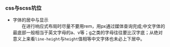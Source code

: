 ### css与scss坑位
* 字体的居中与显示  
&ensp;&ensp;&ensp;&ensp;在进行响应式布局时尽量不要用rem，用px通过媒体查询完成;中文字体的最底部一般相当于英文字母的a、v等；g之类的字母往往要比汉字底；从绝对意义上来看`line-height`与`height`值相等中文字体也未必上下居中。